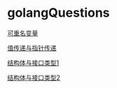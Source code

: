 # golangQuestions

[可重名变量](/可重名变量.md)

[值传递与指针传递](/值传递与指针传递.md)

[结构体与接口类型1](/结构体与接口类型1.md)

[结构体与接口类型2](/结构体与接口类型2.md)

